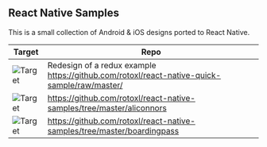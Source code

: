 ## React Native Samples
This is a small collection of Android & iOS designs ported to React Native.


Target  | Repo
------------ | -------------
![Target](https://github.com/rotoxl/react-native-quick-sample/raw/master/shots/demo.take2-2.gif "Target") | Redesign of a redux example  <https://github.com/rotoxl/react-native-quick-sample/raw/master/>
![Target](https://raw.githubusercontent.com/rotoxl/react-native-samples/master/aliconnors/screenshots/aliconnors-target.jpg "Target")  | <https://github.com/rotoxl/react-native-samples/tree/master/aliconnors>
![Target](https://raw.githubusercontent.com/rotoxl/react-native-samples/master/boardingpass/screenshots/boardingPass-result.png "Target")  | <https://github.com/rotoxl/react-native-samples/tree/master/boardingpass>

